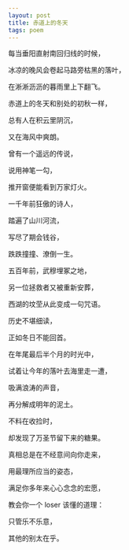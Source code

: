 ```yaml
---
layout: post
title: 赤道上的冬天
tags: poem
---
```



每当垂阳直射南回归线的时候，

冰凉的晚风会卷起马路旁枯黑的落叶，

在淅淅沥沥的暮雨里上下翻飞。

赤道上的冬天和别处的初秋一样，

总有人在积云里阴沉，

又在海风中爽朗。

曾有一个遥远的传说，

说用神笔一勾，

推开窗便能看到万家灯火。

一千年前狂傲的诗人，

踏遍了山川河流，

写尽了期会钱谷，

跌跌撞撞、潦倒一生。

五百年前，武穆埋冢之地，

另一位拯救者又被重新安葬，

西湖的坟茔从此变成一句咒语。

历史不堪细读，

正如冬日不能回首。

在年尾最后半个月的时光中，

试着让今年的落叶去海里走一遭，

吸满浪涛的声音，

再分解成明年的泥土。

不料在收捡时，

却发现了万圣节留下来的糖果。

真相总是在不经意间向你走来，

用最理所应当的姿态，

满足你多年来心心念念的宏愿，

教会你一个 loser 该懂的道理：

只管乐不乐意，

其他的别太在乎。

